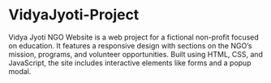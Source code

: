 # VidyaJyoti-Project
Vidya Jyoti NGO Website is a web project for a fictional non-profit focused on education. It features a responsive design with sections on the NGO’s mission, programs, and volunteer opportunities. Built using HTML, CSS, and JavaScript, the site includes interactive elements like forms and a popup modal.
